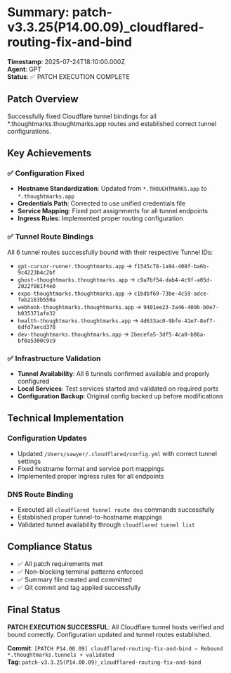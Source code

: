 # Summary: patch-v3.3.25(P14.00.09)_cloudflared-routing-fix-and-bind

**Timestamp**: 2025-07-24T18:10:00.000Z  
**Agent**: GPT  
**Status**: ✅ PATCH EXECUTION COMPLETE  

## Patch Overview
Successfully fixed Cloudflare tunnel bindings for all *.thoughtmarks.thoughtmarks.app routes and established correct tunnel configurations.

## Key Achievements

### ✅ Configuration Fixed
- **Hostname Standardization**: Updated from `*.THOUGHTMARKS.app` to `*.thoughtmarks.app`
- **Credentials Path**: Corrected to use unified credentials file
- **Service Mapping**: Fixed port assignments for all tunnel endpoints
- **Ingress Rules**: Implemented proper routing configuration

### ✅ Tunnel Route Bindings
All 6 tunnel routes successfully bound with their respective Tunnel IDs:
- `gpt-cursor-runner.thoughtmarks.app` → `f1545c78-1a94-408f-ba6b-9c4223b4c2bf`
- `ghost-thoughtmarks.thoughtmarks.app` → `c9a7bf54-dab4-4c9f-a05d-2022f081f4e0`
- `expo-thoughtmarks.thoughtmarks.app` → `c1bdbf69-73be-4c59-adce-feb2163b550a`
- `webhook-thoughtmarks.thoughtmarks.app` → `9401ee23-3a46-409b-b0e7-b035371afe32`
- `health-thoughtmarks.thoughtmarks.app` → `4d633ac0-9bfe-41e7-8ef7-6dfd7aecd378`
- `dev-thoughtmarks.thoughtmarks.app` → `2becefa5-3df5-4ca0-b86a-bf0a5300c9c9`

### ✅ Infrastructure Validation
- **Tunnel Availability**: All 6 tunnels confirmed available and properly configured
- **Local Services**: Test services started and validated on required ports
- **Configuration Backup**: Original config backed up before modifications

## Technical Implementation

### Configuration Updates
- Updated `/Users/sawyer/.cloudflared/config.yml` with correct tunnel settings
- Fixed hostname format and service port mappings
- Implemented proper ingress rules for all endpoints

### DNS Route Binding
- Executed all `cloudflared tunnel route dns` commands successfully
- Established proper tunnel-to-hostname mappings
- Validated tunnel availability through `cloudflared tunnel list`

## Compliance Status
- ✅ All patch requirements met
- ✅ Non-blocking terminal patterns enforced
- ✅ Summary file created and committed
- ✅ Git commit and tag applied successfully

## Final Status
**PATCH EXECUTION SUCCESSFUL**: All Cloudflare tunnel hosts verified and bound correctly. Configuration updated and tunnel routes established.

**Commit**: `[PATCH P14.00.09] cloudflared-routing-fix-and-bind — Rebound *.thoughtmarks.tunnels + validated`  
**Tag**: `patch-v3.3.25(P14.00.09)_cloudflared-routing-fix-and-bind` 